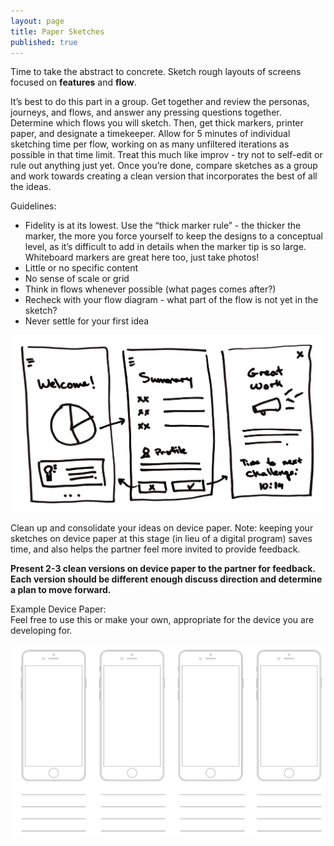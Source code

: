 ```yaml
---
layout: page
title: Paper Sketches
published: true
---
```


Time to take the abstract to concrete. Sketch rough layouts of screens focused on **features** and **flow**.

It’s best to do this part in a group. Get together and review the personas, journeys, and flows, and answer any pressing questions together. Determine which flows you will sketch. Then, get thick markers, printer paper, and designate a timekeeper. Allow for 5 minutes of individual sketching time per flow, working on as many unfiltered iterations as possible in that time limit. Treat this much like improv - try not to self-edit or rule out anything just yet. Once you’re done, compare sketches as a group and work towards creating a clean version that incorporates the best of all the ideas.

Guidelines:
* Fidelity is at its lowest. Use the “thick marker rule” - the thicker the marker, the more you force yourself to keep the designs to a conceptual level, as it’s difficult to add in details when the marker tip is so large. Whiteboard markers are great here too, just take photos!
* Little or no specific content
* No sense of scale or grid
* Think in flows whenever possible (what pages comes after?)
* Recheck with your flow diagram - what part of the flow is not yet in the sketch?
* Never settle for your first idea


![](img/papersketch.png)


Clean up and consolidate your ideas on device paper. Note: keeping your sketches on device paper at this stage (in lieu of a digital program) saves time, and also helps the partner feel more invited to provide feedback.

**Present 2-3 clean versions on device paper to the partner for feedback. Each version should be different enough discuss direction and determine a plan to move forward.**

Example Device Paper:
<br>
Feel free to use this or make your own, appropriate for the device you are developing for.

![](img/devicepaper.jpg)
